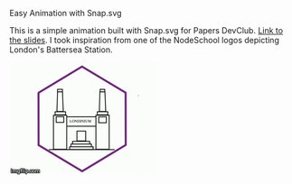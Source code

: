Easy Animation with Snap.svg

This is a simple animation built with Snap.svg for Papers DevClub. [Link to the slides](http://slides.com/ericasalvaneschi/easy-animations-with-snap-svg#/). I took inspiration from one of the NodeSchool logos depicting London's Battersea Station.

![londinium baby](https://raw.githubusercontent.com/Ericat/battersea-svg/master/ey2lp.gif)


